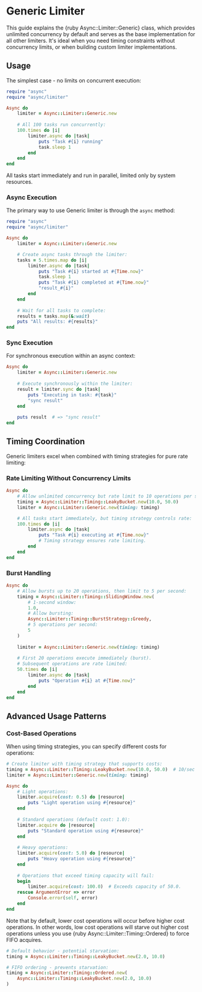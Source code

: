 # Generic Limiter

This guide explains the {ruby Async::Limiter::Generic} class, which provides unlimited concurrency by default and serves as the base implementation for all other limiters. It's ideal when you need timing constraints without concurrency limits, or when building custom limiter implementations.

## Usage

The simplest case - no limits on concurrent execution:

```ruby
require "async"
require "async/limiter"

Async do
	limiter = Async::Limiter::Generic.new
	
	# All 100 tasks run concurrently:
	100.times do |i|
		limiter.async do |task|
			puts "Task #{i} running"
			task.sleep 1
		end
	end
end
```

All tasks start immediately and run in parallel, limited only by system resources.

### Async Execution

The primary way to use Generic limiter is through the `async` method:

```ruby
require "async"
require "async/limiter"

Async do
	limiter = Async::Limiter::Generic.new

	# Create async tasks through the limiter:
	tasks = 5.times.map do |i|
		limiter.async do |task|
			puts "Task #{i} started at #{Time.now}"
			task.sleep 1
			puts "Task #{i} completed at #{Time.now}"
			"result_#{i}"
		end
	end
	
	# Wait for all tasks to complete:
	results = tasks.map(&:wait)
	puts "All results: #{results}"
end
```

### Sync Execution

For synchronous execution within an async context:

```ruby
Async do
	limiter = Async::Limiter::Generic.new
	
	# Execute synchronously within the limiter:
	result = limiter.sync do |task|
		puts "Executing in task: #{task}"
		"sync result"
	end
	
	puts result  # => "sync result"
end
```

## Timing Coordination

Generic limiters excel when combined with timing strategies for pure rate limiting:

### Rate Limiting Without Concurrency Limits

```ruby
Async do
	# Allow unlimited concurrency but rate limit to 10 operations per second:
	timing = Async::Limiter::Timing::LeakyBucket.new(10.0, 50.0)
	limiter = Async::Limiter::Generic.new(timing: timing)

	# All tasks start immediately, but timing strategy controls rate:
	100.times do |i|
		limiter.async do |task|
			puts "Task #{i} executing at #{Time.now}"
			# Timing strategy ensures rate limiting.
		end
	end
end
```

### Burst Handling

```ruby
Async do
	# Allow bursts up to 20 operations, then limit to 5 per second:
	timing = Async::Limiter::Timing::SlidingWindow.new(
		# 1-second window:
		1.0,
		# Allow bursting:
		Async::Limiter::Timing::BurstStrategy::Greedy,
		# 5 operations per second:
		5
	)
	
	limiter = Async::Limiter::Generic.new(timing: timing)
	
	# First 20 operations execute immediately (burst).
	# Subsequent operations are rate limited:
	50.times do |i|
		limiter.async do |task|
			puts "Operation #{i} at #{Time.now}"
		end
	end
end
```

## Advanced Usage Patterns

### Cost-Based Operations

When using timing strategies, you can specify different costs for operations:

```ruby
# Create limiter with timing strategy that supports costs:
timing = Async::Limiter::Timing::LeakyBucket.new(10.0, 50.0)  # 10/sec rate, 50 capacity.
limiter = Async::Limiter::Generic.new(timing: timing)

Async do
	# Light operations:
	limiter.acquire(cost: 0.5) do |resource|
		puts "Light operation using #{resource}"
	end
	
	# Standard operations (default cost: 1.0):
	limiter.acquire do |resource|
		puts "Standard operation using #{resource}"
	end
	
	# Heavy operations:
	limiter.acquire(cost: 5.0) do |resource|
		puts "Heavy operation using #{resource}"
	end
	
	# Operations that exceed timing capacity will fail:
	begin
		limiter.acquire(cost: 100.0)  # Exceeds capacity of 50.0.
	rescue ArgumentError => error
		Console.error(self, error)
	end
end
```

Note that by default, lower cost operations will occur before higher cost operations. In other words, low cost operations will starve out higher cost operations unless you use {ruby Async::Limiter::Timing::Ordered} to force FIFO acquires.

```ruby
# Default behavior - potential starvation:
timing = Async::Limiter::Timing::LeakyBucket.new(2.0, 10.0)

# FIFO ordering - prevents starvation:
timing = Async::Limiter::Timing::Ordered.new(
	Async::Limiter::Timing::LeakyBucket.new(2.0, 10.0)
)
```
